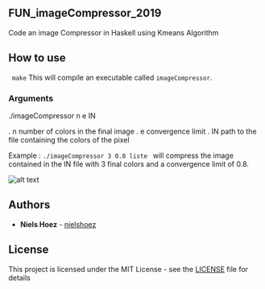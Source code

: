 ## FUN_imageCompressor_2019
Code an image Compressor in Haskell using Kmeans Algorithm

## How to use

``` make```
This will compile an executable called ```imageCompressor```.

### Arguments
./imageCompressor n e IN
  
  . n   number of colors in the final image
  . e   convergence limit
  . IN  path to the file containing the colors of the pixel

Example :
```./imageCompressor 3 0.8 liste ``` will compress the image contained in the IN file with 3 final colors and a convergence limit of 0.8.

![alt text](https://i.imgur.com/WKZIl5B.png)

## Authors

* **Niels Hoez** - [nielshoez](https://github.com/nielshoez)


## License

This project is licensed under the MIT License - see the [LICENSE](LICENSE) file for details
